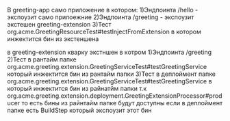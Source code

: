 В greeting-app само приложение в котором:
1)Эндпоинта /hello - экспоузит само прилоежние
2)Эндпоинта /greeting - экспоузит экстешен greeting-extension
3)Тест org.acme.GreetingResourceTest#testInjectFromExtension в котором инжектится бин из экстеншена

в greeting-extension кварку экстншен в котром
1)Эндпоинта /greeting 
2)Тест в рантайм папке org.acme.greeting.extension.GreetingServiceTest#testGreetingService который инжектится бин из рантайм папки
3)Тест в деплоймент папке org.acme.greeting.extension.GreetingServiceTest#testGreetingService в который инжектится бин из райнатйм папки т.к org.acme.greeting.extension.deployment.GreetingExtensionProcessor#producer
то есть бины из райнтайм папке будут доступны если в деплоймент папке есть BuildStep который экспоузит этот бин